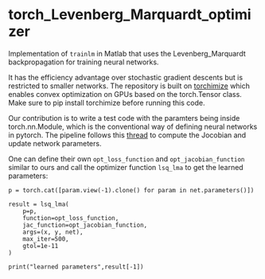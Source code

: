 # torch_Levenberg_Marquardt_optimizer
Implementation of `trainlm` in Matlab that uses the Levenberg_Marquardt backpropagation for training neural networks. 

It has the efficiency advantage over stochastic gradient descents but is restricted to smaller networks. The repository is built on [torchimize](https://github.com/hahnec/torchimize) which enables convex optimization on GPUs based on the torch.Tensor class. Make sure to pip install torchimize before running this code.

Our contribution is to write a test code with the paramters being inside torch.nn.Module, which is the conventional way of defining neural networks in pytorch. The pipeline follows this [thread](https://discuss.pytorch.org/t/get-gradient-and-jacobian-wrt-the-parameters/98240) to compute the Jocobian and update network parameters.

One can define their own `opt_loss_function` and `opt_jacobian_function` similar to ours and call the optimizer function `lsq_lma` to get the learned parameters:
```
p = torch.cat([param.view(-1).clone() for param in net.parameters()])

result = lsq_lma(
    p=p, 
    function=opt_loss_function,
    jac_function=opt_jacobian_function,
    args=(x, y, net),
    max_iter=500,
    gtol=1e-11
)

print("learned parameters",result[-1])
